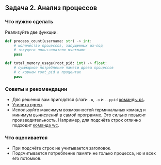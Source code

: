 ## Задача 2. Анализ процессов

### Что нужно сделать

Реализуйте две функции:

```python
def process_count(username: str) -> int:
    # количество процессов, запущенных из-под 
    # текущего польsзователя username
    pass
```

```python
def total_memory_usage(root_pid: int) -> float:
    # суммарное потребление памяти древа процессов 
    # с корнем root_pid в процентах
    pass
```

### Советы и рекомендации

* Для решения вам пригодятся флаги `-u`, `-o` и `--ppid` [команды ps](https://man7.org/linux/man-pages/man1/ps.1.html).
* [Утилита pgrep](https://man7.org/linux/man-pages/man1/pgrep.1.html).
* Используйте максимум возможностей терминальных команд и минимум вычислений в самой программе. Это сильно повысит
  производительность. Например, для подсчёта строк отлично
  подходит [команда wc](https://www.opennet.ru/man.shtml?topic=wc&category=1&russian=2).

### Что оценивается

* При подсчёте строк не учитывается заголовок.
* Подсчитывается потребление памяти не только процесса, но и всех его потомков.
